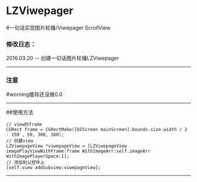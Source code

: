 # LZViwepager
#一句话实现图片轮播/Viwepager ScrollView

### 修改日志：
2016.03.20 -- 创建一句话图片轮播LZViwepager

--------------------------------------------------------------------------------------------------------------------

### 注意
#worning缓存还没做0.0

--------------------------------------------------------------------------------------------------------------------

##使用方法

    // view的frame
    CGRect frame = CGRectMake([UIScreen mainScreen].bounds.size.width / 2 - 150 , 50, 300, 160);
    // 创建view
    LZViwepageView *viwepageView = [LZViwepageView imagePlayViewWithFrame:frame WithImageArr:self.imageArr WithImagePlayerSpace:1];
    // 添加到父控件上
    [self.view addSubview:viwepageView];

--------------------------------------------------------------------------------------------------------------------
